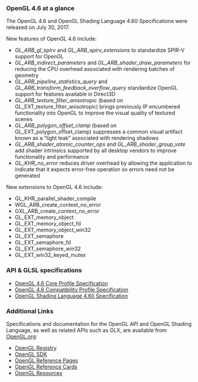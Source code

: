 ### OpenGL 4.6 at a glance

The OpenGL 4.6 and OpenGL Shading Language 4.60 Specifications were released on July 30, 2017.

New features of OpenGL 4.6 include:

*  _GL_ARB_gl_spirv_ and _GL_ARB_spirv_extensions_
to standardize SPIR-V support for OpenGL
*  _GL_ARB_indirect_parameters_ and _GL_ARB_shader_draw_parameters_
for reducing the CPU overhead associated with rendering batches of geometry
*  _GL_ARB_pipeline_statistics_query_ and _GL_ARB_transform_feedback_overflow_query_
standardize OpenGL support for features available in Direct3D
*  _GL_ARB_texture_filter_anisotropic_ 
(based on GL_EXT_texture_filter_anisotropic) brings previously IP encumbered functionality into OpenGL to improve the visual quality of textured scenes
*  _GL_ARB_polygon_offset_clamp_
 (based on GL_EXT_polygon_offset_clamp) suppresses a common visual artifact known as a “light leak” associated with rendering shadows
*  _GL_ARB_shader_atomic_counter_ops_ and _GL_ARB_shader_group_vote_
add shader intrinsics supported by all desktop vendors to improve functionality and performance
*  _GL_KHR_no_error_
reduces driver overhead by allowing the application to indicate that it expects error-free operation so errors need not be generated

New extensions to OpenGL 4.6 include:

*   GL_KHR_parallel_shader_compile
*   WGL_ARB_create_context_no_error
*   GXL_ARB_create_context_no_error
*   GL_EXT_memory_object
*   GL_EXT_memory_object_fd
*   GL_EXT_memory_object_win32
*   GL_EXT_semaphore
*   GL_EXT_semaphore_fd
*   GL_EXT_semaphore_win32
*   GL_EXT_win32_keyed_mutex

### API & GLSL specifications

*   [OpenGL 4.6 Core Profile Specification](https://khronos.org/registry/OpenGL/specs/gl/glspec46.core.pdf)
*   [OpenGL 4.6 Compatibility Profile Specification](https://khronos.org/registry/OpenGL/specs/gl/glspec46.compatibility.pdf)
*   [OpenGL Shading Language 4.60 Specification](https://khronos.org/registry/OpenGL/specs/gl/GLSLangSpec.4.60.pdf)

### Additional Links

Specifications and documentation for the OpenGL API and OpenGL Shading Language, as well as related APIs such as GLX, are available from [OpenGL.org](https://www.opengl.org/):

*   [OpenGL Registry](https://khronos.org/registry/OpenGL/index_gl.php)
*   [OpenGL SDK](https://www.opengl.org/sdk/)
*   [OpenGL Reference Pages](https://www.khronos.org/registry/OpenGL-Refpages/gl4/)
*   [OpenGL Reference Cards](https://www.khronos.org/developers/reference-cards/)
*   [OpenGL Resources](https://www.khronos.org/opengl/wiki)